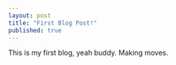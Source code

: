 ```yaml
---
layout: post
title: "First Blog Post!"
published: true
---
```




This is my first blog, yeah buddy. Making moves.
